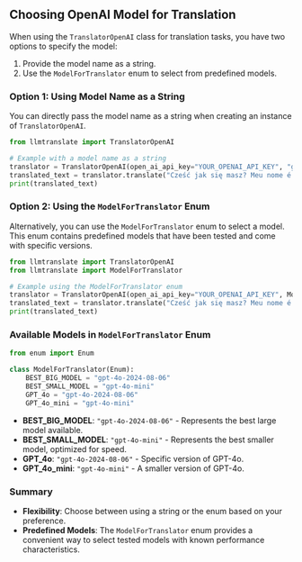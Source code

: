 ## Choosing OpenAI Model for Translation

When using the `TranslatorOpenAI` class for translation tasks, you have two options to specify the model:

1. Provide the model name as a string.
2. Use the `ModelForTranslator` enum to select from predefined models.

### Option 1: Using Model Name as a String

You can directly pass the model name as a string when creating an instance of `TranslatorOpenAI`.

```python
from llmtranslate import TranslatorOpenAI

# Example with a model name as a string
translator = TranslatorOpenAI(open_ai_api_key="YOUR_OPENAI_API_KEY", "gpt-4o-mini")
translated_text = translator.translate("Cześć jak się masz? Meu nome é Adam", "eng")
print(translated_text)
```

### Option 2: Using the `ModelForTranslator` Enum

Alternatively, you can use the `ModelForTranslator` enum to select a model. This enum contains predefined models that have been tested and come with specific versions.

```python
from llmtranslate import TranslatorOpenAI
from llmtranslate import ModelForTranslator

# Example using the ModelForTranslator enum
translator = TranslatorOpenAI(open_ai_api_key="YOUR_OPENAI_API_KEY", ModelForTranslator.GPT_4o_mini)
translated_text = translator.translate("Cześć jak się masz? Meu nome é Adam", "eng")
print(translated_text)
```

### Available Models in `ModelForTranslator` Enum

```python
from enum import Enum

class ModelForTranslator(Enum):
    BEST_BIG_MODEL = "gpt-4o-2024-08-06"
    BEST_SMALL_MODEL = "gpt-4o-mini"
    GPT_4o = "gpt-4o-2024-08-06"
    GPT_4o_mini = "gpt-4o-mini"
```

- **BEST_BIG_MODEL**: `"gpt-4o-2024-08-06"` - Represents the best large model available.
- **BEST_SMALL_MODEL**: `"gpt-4o-mini"` - Represents the best smaller model, optimized for speed.
- **GPT_4o**: `"gpt-4o-2024-08-06"` - Specific version of GPT-4o.
- **GPT_4o_mini**: `"gpt-4o-mini"` - A smaller version of GPT-4o.

### Summary

- **Flexibility**: Choose between using a string or the enum based on your preference.
- **Predefined Models**: The `ModelForTranslator` enum provides a convenient way to select tested models with known performance characteristics.


